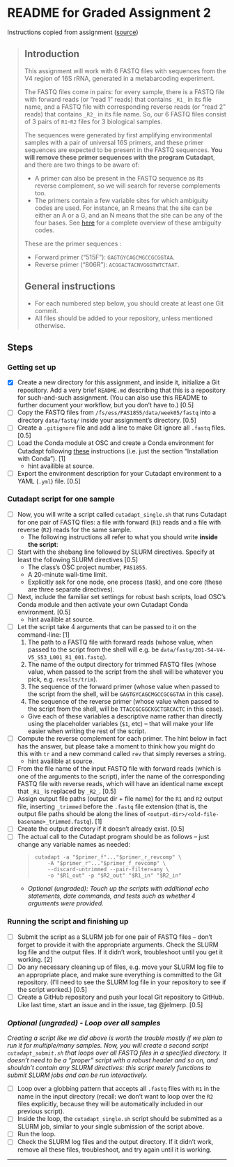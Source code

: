 # README for Graded Assignment 2

Instructions copied from assignment ([source](https://mcic-osu.github.io/pracs-sp21/w06_GA_scripts.html))

> ## Introduction
> 
> This assignment will work with 6 FASTQ files with sequences from the V4 region of 16S rRNA, generated in a metabarcoding experiment.
> 
> The FASTQ files come in pairs: for every sample, there is a FASTQ file with forward reads (or “read 1” reads) that contains `_R1_` in its file name, and a FASTQ file with corresponding reverse reads (or “read 2” reads) that contains `_R2_` in its file name. So, our 6 FASTQ files consist of 3 pairs of `R1`-`R2` files for 3 biological samples.
> 
> The sequences were generated by first amplifying environmental samples with a pair of universal 16S primers, and these primer sequences are expected to be present in the FASTQ sequences. **You will remove these primer sequences with the program Cutadapt**, and there are two things to be aware of:
> - A primer can also be present in the FASTQ sequence as its reverse complement, so we will search for reverse complements too.
> - The primers contain a few variable sites for which ambiguity codes are used. For instance, an R means that the site can be either an A or a G, and an N means that the site can be any of the four bases. See [here](https://droog.gs.washington.edu/parc/images/iupac.html) for a complete overview of these ambiguity codes.
> 
> These are the primer sequences :
> - Forward primer (“515F”): `GAGTGYCAGCMGCCGCGGTAA`.
> - Reverse primer (“806R”): `ACGGACTACNVGGGTWTCTAAT`.
> 
> ## General instructions
> - For each numbered step below, you should create at least one Git commit.
> - All files should be added to your repository, unless mentioned otherwise.

## Steps

### Getting set up

- [X] Create a new directory for this assignment, and inside it, initialize a Git repository. Add a very brief `README.md` describing that this is a repository for such-and-such assignment. (You can also use this README to further document your workflow, but you don’t have to.) [0.5]
- [ ] Copy the FASTQ files from `/fs/ess/PAS1855/data/week05/fastq` into a directory `data/fastq/` inside your assignment’s directory. [0.5]
- [ ] Create a `.gitignore` file and add a line to make Git ignore all `.fastq` files. [0.5]
- [ ] Load the Conda module at OSC and create a Conda environment for Cutadapt following [these](https://cutadapt.readthedocs.io/en/stable/installation.html#installation-with-conda) instructions (i.e. just the section “Installation with Conda”). [1]
  - hint availible at source.
- [ ] Export the environment description for your Cutadapt environment to a YAML (`.yml`) file. [0.5]

### Cutadapt script for one sample

- [ ] Now, you will write a script called `cutadapt_single.sh` that runs Cutadapt for one pair of FASTQ files: a file with forward (`R1`) reads and a file with reverse (`R2`) reads for the same sample.
  - The following instructions all refer to what you should write **inside the script**:
- [ ] Start with the shebang line followed by SLURM directives. Specify at least the following SLURM directives [0.5]
  - The class’s OSC project number, `PAS1855`.
  - A 20-minute wall-time limit.
  - Explicitly ask for one node, one process (task), and one core (these are three separate directives).
- [ ] Next, include the familiar set settings for robust bash scripts, load OSC’s Conda module and then activate your own Cutadapt Conda environment. [0.5]
  - hint availible at source.
- [ ] Let the script take 4 arguments that can be passed to it on the command-line: [1]
  1. The path to a FASTQ file with forward reads (whose value, when passed to the script from the shell will e.g. be `data/fastq/201-S4-V4-V5_S53_L001_R1_001.fastq`).
  2. The name of the output directory for trimmed FASTQ files (whose value, when passed to the script from the shell will be whatever you pick, e.g. `results/trim`).
  3. The sequence of the forward primer (whose value when passed to the script from the shell, will be `GAGTGYCAGCMGCCGCGGTAA` in this case).
  4. The sequence of the reverse primer (whose value when passed to the script from the shell, will be `TTACCGCGGCKGCTGRCACTC` in this case).
  - Give each of these variables a descriptive name rather than directly using the placeholder variables (`$1`, etc) – that will make your life easier when writing the rest of the script.
- [ ] Compute the reverse complement for each primer. The hint below in fact has the answer, but please take a moment to think how you might do this with `tr` and a new command called `rev` that simply reverses a string.
  - hint availible at source.
- [ ] From the file name of the input FASTQ file with forward reads (which is one of the arguments to the script), infer the name of the corresponding FASTQ file with reverse reads, which will have an identical name except that `_R1_` is replaced by `_R2_`. [0.5]
- [ ] Assign output file paths (output dir + file name) for the `R1` and `R2` output file, inserting `_trimmed` before the `.fastq` file extension (that is, the output file paths should be along the lines of `<output-dir>/<old-file-basename>_trimmed.fastq`). [1]
- [ ] Create the output directory if it doesn’t already exist. [0.5]
- [ ] The actual call to the Cutadapt program should be as follows – just change any variable names as needed:
  > ```
  > cutadapt -a "$primer_f"..."$primer_r_revcomp" \
  >     -A "$primer_r"..."$primer_f_revcomp" \
  >     --discard-untrimmed --pair-filter=any \
  >     -o "$R1_out" -p "$R2_out" "$R1_in" "$R2_in"
  > ```
  - *Optional (ungraded): Touch up the scripts with additional echo statements, date commands, and tests such as whether 4 arguments were provided.*

### Running the script and finishing up

- [ ] Submit the script as a SLURM job for one pair of FASTQ files – don’t forget to provide it with the appropriate arguments. Check the SLURM log file and the output files. If it didn’t work, troubleshoot until you get it working. [2]
- [ ] Do any necessary cleaning up of files, e.g. move your SLURM log file to an appropriate place, and make sure everything is committed to the Git repository. (I’ll need to see the SLURM log file in your repository to see if the script worked.) [0.5]
- [ ] Create a GitHub repository and push your local Git repository to GitHub. Like last time, start an issue and in the issue, tag @jelmerp. [0.5]

### *Optional (ungraded) - Loop over all samples*

*Creating a script like we did above is worth the trouble mostly if we plan to run it for multiple/many samples. Now, you will create a second script `cutadapt_submit.sh` that loops over all FASTQ files in a specified directory. It doesn’t need to be a “proper” script with a robust header and so on, and shouldn’t contain any SLURM directives: this script merely functions to submit SLURM jobs and can be run interactively.*

- [ ] Loop over a globbing pattern that accepts all `.fastq` files with `R1` in the name in the input directory (recall: we don’t want to loop over the `R2` files explicitly, because they will be automatically included in our previous script).
- [ ] Inside the loop, the `cutadapt_single.sh` script should be submitted as a SLURM job, similar to your single submission of the script above.
- [ ] Run the loop.
- [ ] Check the SLURM log files and the output directory. If it didn’t work, remove all these files, troubleshoot, and try again until it is working.

---

